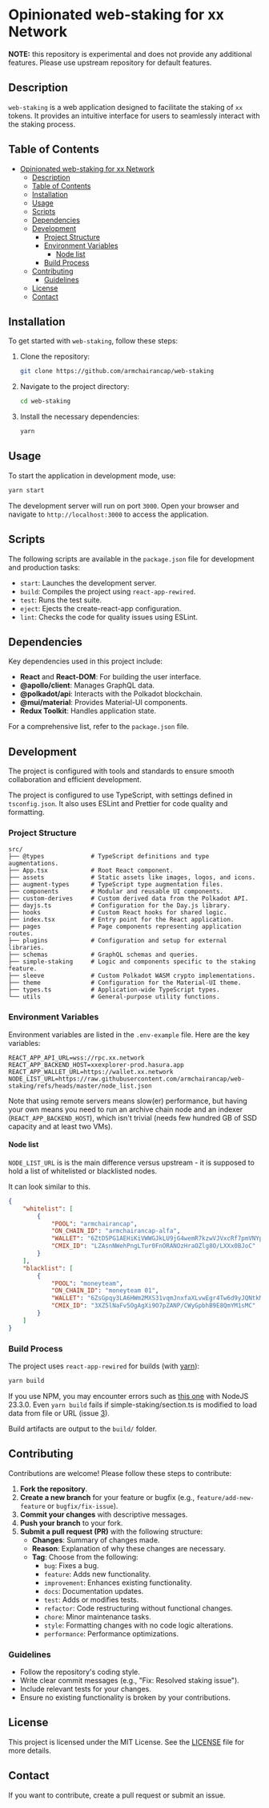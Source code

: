 # Opinionated web-staking for xx Network

**NOTE:** this repository is experimental and does not provide any additional features. Please use upstream repository for default features.

## Description

`web-staking` is a web application designed to facilitate the staking of `xx` tokens. It provides an intuitive interface for users to seamlessly interact with the staking process.

## Table of Contents

- [Opinionated web-staking for xx Network](#opinionated-web-staking-for-xx-network)
  - [Description](#description)
  - [Table of Contents](#table-of-contents)
  - [Installation](#installation)
  - [Usage](#usage)
  - [Scripts](#scripts)
  - [Dependencies](#dependencies)
  - [Development](#development)
    - [Project Structure](#project-structure)
    - [Environment Variables](#environment-variables)
      - [Node list](#node-list)
    - [Build Process](#build-process)
  - [Contributing](#contributing)
    - [Guidelines](#guidelines)
  - [License](#license)
  - [Contact](#contact)

## Installation

To get started with `web-staking`, follow these steps:

1. Clone the repository:

   ```bash
   git clone https://github.com/armchairancap/web-staking
   ```

2. Navigate to the project directory:

   ```bash
   cd web-staking
   ```

3. Install the necessary dependencies:
   ```bash
   yarn
   ```

## Usage

To start the application in development mode, use:

```bash
yarn start
```

The development server will run on port `3000`. Open your browser and navigate to `http://localhost:3000` to access the application.

## Scripts

The following scripts are available in the `package.json` file for development and production tasks:

- `start`: Launches the development server.
- `build`: Compiles the project using `react-app-rewired`.
- `test`: Runs the test suite.
- `eject`: Ejects the create-react-app configuration.
- `lint`: Checks the code for quality issues using ESLint.

## Dependencies

Key dependencies used in this project include:

- **React** and **React-DOM**: For building the user interface.
- **@apollo/client**: Manages GraphQL data.
- **@polkadot/api**: Interacts with the Polkadot blockchain.
- **@mui/material**: Provides Material-UI components.
- **Redux Toolkit**: Handles application state.

For a comprehensive list, refer to the `package.json` file.

## Development

The project is configured with tools and standards to ensure smooth collaboration and efficient development.

The project is configured to use TypeScript, with settings defined in `tsconfig.json`. It also uses ESLint and Prettier for code quality and formatting.

### Project Structure

```plaintext
src/
├── @types             # TypeScript definitions and type augmentations.
├── App.tsx            # Root React component.
├── assets             # Static assets like images, logos, and icons.
├── augment-types      # TypeScript type augmentation files.
├── components         # Modular and reusable UI components.
├── custom-derives     # Custom derived data from the Polkadot API.
├── dayjs.ts           # Configuration for the Day.js library.
├── hooks              # Custom React hooks for shared logic.
├── index.tsx          # Entry point for the React application.
├── pages              # Page components representing application routes.
├── plugins            # Configuration and setup for external libraries.
├── schemas            # GraphQL schemas and queries.
├── simple-staking     # Logic and components specific to the staking feature.
├── sleeve             # Custom Polkadot WASM crypto implementations.
├── theme              # Configuration for the Material-UI theme.
├── types.ts           # Application-wide TypeScript types.
└── utils              # General-purpose utility functions.
```

### Environment Variables

Environment variables are listed in the `.env-example` file. Here are the key variables:

```properties
REACT_APP_API_URL=wss://rpc.xx.network
REACT_APP_BACKEND_HOST=xxexplorer-prod.hasura.app
REACT_APP_WALLET_URL=https://wallet.xx.network
NODE_LIST_URL=https://raw.githubusercontent.com/armchairancap/web-staking/refs/heads/master/node_list.json
```

Note that using remote servers means slow(er) performance, but having your own means you need to run an archive chain node and an indexer (`REACT_APP_BACKEND_HOST`), which isn't trivial (needs few hundred GB of SSD capacity and at least two VMs). 

#### Node list

`NODE_LIST_URL` is is the main difference versus upstream - it is supposed to hold a list of whitelisted or blacklisted nodes.

It can look similar to this.

```json
{
    "whitelist": [
        {
            "POOL": "armchairancap",
            "ON_CHAIN_ID": "armchairancap-alfa",
            "WALLET": "6ZtD5PG1AEHiKiVWWGJkLU9jG4wemR7kzwVJVxcRf7pmVNYp",
            "CMIX_ID": "LZAsnNWehPngLTur0FnORANOzHraOZlg8O/LXXx0BJoC"
        }
    ],
    "blacklist": [
        {
            "POOL": "moneyteam",
            "ON_CHAIN_ID": "moneyteam 01",
            "WALLET": "6ZsGpqy3LA6HWm2MXS31vqmJnxfaXLvwEgr4Tw6d9yJQNtkM",
            "CMIX_ID": "3XZ5lNaFv5OgAgXi9O7pZANP/CWyGpbhB9E8QmYM1sMC"
        }
    ]
}
```

### Build Process

The project uses `react-app-rewired` for builds (with [yarn](https://yarnpkg.com/getting-started/install)):

```bash
yarn build
```

If you use NPM, you may encounter errors such as [this one](https://github.com/armchairancap/web-staking/issues/2) with NodeJS 23.3.0. Even `yarn build` fails if simple-staking/section.ts is modified to load data from file or URL (issue [3](https://github.com/armchairancap/web-staking/issues/3)).

Build artifacts are output to the `build/` folder.

## Contributing

Contributions are welcome! Please follow these steps to contribute:

1. **Fork the repository**.
2. **Create a new branch** for your feature or bugfix (e.g., `feature/add-new-feature` or `bugfix/fix-issue`).
3. **Commit your changes** with descriptive messages.
4. **Push your branch** to your fork.
5. **Submit a pull request (PR)** with the following structure:
   - **Changes**: Summary of changes made.
   - **Reason**: Explanation of why these changes are necessary.
   - **Tag**: Choose from the following:
     - `bug`: Fixes a bug.
     - `feature`: Adds new functionality.
     - `improvement`: Enhances existing functionality.
     - `docs`: Documentation updates.
     - `test`: Adds or modifies tests.
     - `refactor`: Code restructuring without functional changes.
     - `chore`: Minor maintenance tasks.
     - `style`: Formatting changes with no code logic alterations.
     - `performance`: Performance optimizations.

### Guidelines

- Follow the repository's coding style.
- Write clear commit messages (e.g., "Fix: Resolved staking issue").
- Include relevant tests for your changes.
- Ensure no existing functionality is broken by your contributions.

## License

This project is licensed under the MIT License. See the [LICENSE](LICENSE) file for more details.

## Contact

If you want to contribute, create a pull request or submit an issue.

